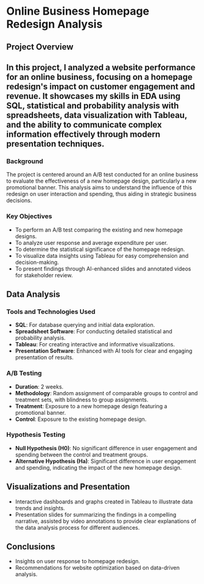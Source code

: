 # Online Business Homepage Redesign Analysis

## Project Overview
In this project, I analyzed a website performance for an online business, focusing on a homepage redesign's impact on customer engagement and revenue. It showcases my skills in EDA using SQL, statistical and probability analysis with spreadsheets, data visualization with Tableau, and the ability to communicate complex information effectively through modern presentation techniques.
---

### Background
The project is centered around an A/B test conducted for an online business to evaluate the effectiveness of a new homepage design, particularly a new promotional banner. This analysis aims to understand the influence of this redesign on user interaction and spending, thus aiding in strategic business decisions.

### Key Objectives
- To perform an A/B test comparing the existing and new homepage designs.
- To analyze user response and average expenditure per user.
- To determine the statistical significance of the homepage redesign.
- To visualize data insights using Tableau for easy comprehension and decision-making.
- To present findings through AI-enhanced slides and annotated videos for stakeholder review.

## Data Analysis
### Tools and Technologies Used
- **SQL**: For database querying and initial data exploration.
- **Spreadsheet Software**: For conducting detailed statistical and probability analysis.
- **Tableau**: For creating interactive and informative visualizations.
- **Presentation Software**: Enhanced with AI tools for clear and engaging presentation of results.

### A/B Testing
- **Duration**: 2 weeks.
- **Methodology**: Random assignment of comparable groups to control and treatment sets, with blindness to group assignments.
- **Treatment**: Exposure to a new homepage design featuring a promotional banner.
- **Control**: Exposure to the existing homepage design.

### Hypothesis Testing
- **Null Hypothesis (H0)**: No significant difference in user engagement and spending between the control and treatment groups.
- **Alternative Hypothesis (Ha)**: Significant difference in user engagement and spending, indicating the impact of the new homepage design.

## Visualizations and Presentation
- Interactive dashboards and graphs created in Tableau to illustrate data trends and insights.
- Presentation slides for summarizing the findings in a compelling narrative, assisted by video annotations to provide clear explanations of the data analysis process for different audiences.

## Conclusions
- Insights on user response to homepage redesign.
- Recommendations for website optimization based on data-driven analysis.
